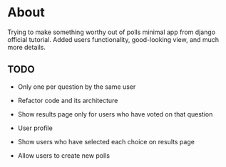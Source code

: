 # About

Trying to make something worthy out of polls minimal app from django official
tutorial. Added users functionality, good-looking view, and much more details.

## TODO

- Only one per question by the same user

- Refactor code and its architecture

- Show results page only for users who have voted on that question

- User profile

- Show users who have selected each choice on results page

- Allow users to create new polls
